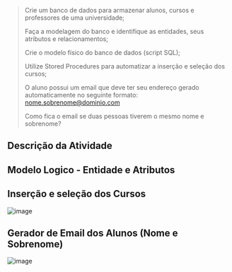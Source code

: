 
> Crie um banco de dados para armazenar alunos, cursos e professores de uma universidade;
>
> Faça a modelagem do banco e identifique as entidades, seus atributos e relacionamentos;
> 
> Crie o modelo físico do banco de dados (script SQL);
> 
> Utilize Stored Procedures para automatizar a inserção e seleção dos cursos;
> 
> O aluno possui um email que deve ter seu endereço gerado automaticamente no seguinte formato:
> nome.sobrenome@dominio.com
> 
> Como fica o email se duas pessoas tiverem o mesmo nome e sobrenome?

## Descrição da Atividade

## Modelo Logico - Entidade e Atributos

## Inserção e seleção dos Cursos
![image](https://github.com/IsabelaQu/Stored-Procedures/assets/124175141/70373a81-176c-4e43-b99a-ae8f4ebf0af8)

## Gerador de Email dos Alunos (Nome e Sobrenome)
![image](https://github.com/IsabelaQu/Stored-Procedures/assets/124175141/83e1f92b-24bb-4191-a68c-e3e0e65e29cd)

